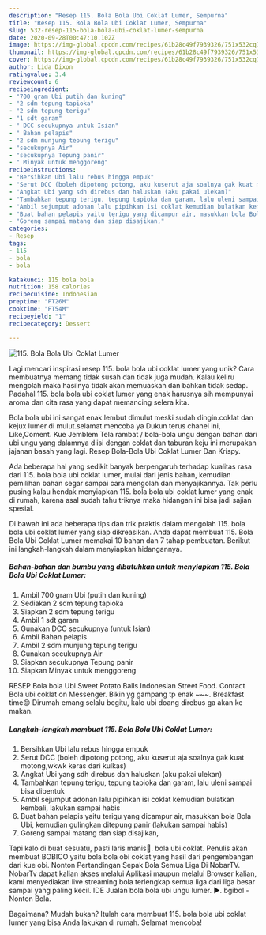 ```yaml
---
description: "Resep 115. Bola Bola Ubi Coklat Lumer, Sempurna"
title: "Resep 115. Bola Bola Ubi Coklat Lumer, Sempurna"
slug: 532-resep-115-bola-bola-ubi-coklat-lumer-sempurna
date: 2020-09-28T00:47:10.102Z
image: https://img-global.cpcdn.com/recipes/61b28c49f7939326/751x532cq70/115-bola-bola-ubi-coklat-lumer-foto-resep-utama.jpg
thumbnail: https://img-global.cpcdn.com/recipes/61b28c49f7939326/751x532cq70/115-bola-bola-ubi-coklat-lumer-foto-resep-utama.jpg
cover: https://img-global.cpcdn.com/recipes/61b28c49f7939326/751x532cq70/115-bola-bola-ubi-coklat-lumer-foto-resep-utama.jpg
author: Lida Dixon
ratingvalue: 3.4
reviewcount: 6
recipeingredient:
- "700 gram Ubi putih dan kuning"
- "2 sdm tepung tapioka"
- "2 sdm tepung terigu"
- "1 sdt garam"
- " DCC secukupnya untuk Isian"
- " Bahan pelapis"
- "2 sdm munjung tepung terigu"
- "secukupnya Air"
- "secukupnya Tepung panir"
- " Minyak untuk menggoreng"
recipeinstructions:
- "Bersihkan Ubi lalu rebus hingga empuk"
- "Serut DCC (boleh dipotong potong, aku kuserut aja soalnya gak kuat motong,wkwk keras dari kulkas)"
- "Angkat Ubi yang sdh direbus dan haluskan (aku pakai ulekan)"
- "Tambahkan tepung terigu, tepung tapioka dan garam, lalu uleni sampai bisa dibentuk"
- "Ambil sejumput adonan lalu pipihkan isi coklat kemudian bulatkan kembali, lakukan sampai habis"
- "Buat bahan pelapis yaitu terigu yang dicampur air, masukkan bola Bola Ubi, kemudian gulingkan ditepung panir (lakukan sampai habis)"
- "Goreng sampai matang dan siap disajikan,"
categories:
- Resep
tags:
- 115
- bola
- bola

katakunci: 115 bola bola 
nutrition: 158 calories
recipecuisine: Indonesian
preptime: "PT26M"
cooktime: "PT54M"
recipeyield: "1"
recipecategory: Dessert

---
```



![115. Bola Bola Ubi Coklat Lumer](https://img-global.cpcdn.com/recipes/61b28c49f7939326/751x532cq70/115-bola-bola-ubi-coklat-lumer-foto-resep-utama.jpg)

Lagi mencari inspirasi resep 115. bola bola ubi coklat lumer yang unik? Cara membuatnya memang tidak susah dan tidak juga mudah. Kalau keliru mengolah maka hasilnya tidak akan memuaskan dan bahkan tidak sedap. Padahal 115. bola bola ubi coklat lumer yang enak harusnya sih mempunyai aroma dan cita rasa yang dapat memancing selera kita.

Bola bola ubi ini sangat enak.lembut dimulut meski sudah dingin.coklat dan kejux lumer di mulut.selamat mencoba ya Dukun terus chanel ini, Like,Coment. Kue Jemblem Tela rambat / bola-bola ungu dengan bahan dari ubi ungu yang dalamnya diisi dengan coklat dan taburan keju ini merupakan jajanan basah yang lagi. Resep Bola-Bola Ubi Coklat Lumer Dan Krispy.

Ada beberapa hal yang sedikit banyak berpengaruh terhadap kualitas rasa dari 115. bola bola ubi coklat lumer, mulai dari jenis bahan, kemudian pemilihan bahan segar sampai cara mengolah dan menyajikannya. Tak perlu pusing kalau hendak menyiapkan 115. bola bola ubi coklat lumer yang enak di rumah, karena asal sudah tahu triknya maka hidangan ini bisa jadi sajian spesial.


Di bawah ini ada beberapa tips dan trik praktis dalam mengolah 115. bola bola ubi coklat lumer yang siap dikreasikan. Anda dapat membuat 115. Bola Bola Ubi Coklat Lumer memakai 10 bahan dan 7 tahap pembuatan. Berikut ini langkah-langkah dalam menyiapkan hidangannya.

<!--inarticleads1-->

##### Bahan-bahan dan bumbu yang dibutuhkan untuk menyiapkan 115. Bola Bola Ubi Coklat Lumer:

1. Ambil 700 gram Ubi (putih dan kuning)
1. Sediakan 2 sdm tepung tapioka
1. Siapkan 2 sdm tepung terigu
1. Ambil 1 sdt garam
1. Gunakan  DCC secukupnya (untuk Isian)
1. Ambil  Bahan pelapis
1. Ambil 2 sdm munjung tepung terigu
1. Gunakan secukupnya Air
1. Siapkan secukupnya Tepung panir
1. Siapkan  Minyak untuk menggoreng


RESEP Bola bola Ubi Sweet Potato Balls Indonesian Street Food. Contact Bola ubi coklat on Messenger. Bikin yg gampang tp enak ~~~. Breakfast time😊 Dirumah emang selalu begitu, kalo ubi doang direbus ga akan ke makan. 

<!--inarticleads2-->

##### Langkah-langkah membuat 115. Bola Bola Ubi Coklat Lumer:

1. Bersihkan Ubi lalu rebus hingga empuk
1. Serut DCC (boleh dipotong potong, aku kuserut aja soalnya gak kuat motong,wkwk keras dari kulkas)
1. Angkat Ubi yang sdh direbus dan haluskan (aku pakai ulekan)
1. Tambahkan tepung terigu, tepung tapioka dan garam, lalu uleni sampai bisa dibentuk
1. Ambil sejumput adonan lalu pipihkan isi coklat kemudian bulatkan kembali, lakukan sampai habis
1. Buat bahan pelapis yaitu terigu yang dicampur air, masukkan bola Bola Ubi, kemudian gulingkan ditepung panir (lakukan sampai habis)
1. Goreng sampai matang dan siap disajikan,


Tapi kalo di buat sesuatu, pasti laris manis🥰. bola ubi coklat. Penulis akan membuat BOBICO yaitu bola bola obi coklat yang hasil dari pengembangan dari kue obi. Nonton Pertandingan Sepak Bola Semua Liga Di NobarTV. NobarTv dapat kalian akses melalui Aplikasi maupun melalui Browser kalian, kami menyediakan live streaming bola terlengkap semua liga dari liga besar sampai yang paling kecil. IDE Jualan bola bola ubi ungu lumer. ►. bgibol - Nonton Bola. 

Bagaimana? Mudah bukan? Itulah cara membuat 115. bola bola ubi coklat lumer yang bisa Anda lakukan di rumah. Selamat mencoba!
